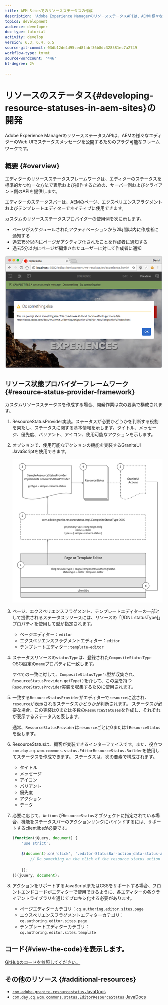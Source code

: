 ```yaml
---
title: AEM Sitesでのリソースステータスの作成
description: 'Adobe Experience ManagerのリソースステータスAPIは、AEMの様々なエディターのWeb UIでステータスメッセージを公開するためのプラグ可能なフレームワークです。 '
topics: development
audience: developer
doc-type: tutorial
activity: develop
version: 6.3, 6.4, 6.5
source-git-commit: 03db12de4d95ced8fabf36b8dc328581ec7a2749
workflow-type: tm+mt
source-wordcount: '446'
ht-degree: 2%

---
```



# リソースのステータス{#developing-resource-statuses-in-aem-sites}の開発

Adobe Experience ManagerのリソースステータスAPIは、AEMの様々なエディターのWeb UIでステータスメッセージを公開するためのプラグ可能なフレームワークです。

## 概要 {#overview}

エディターのリソースステータスフレームワークは、エディターのステータスを標準的かつ均一な方法で表示および操作するための、サーバー側およびクライアント側のAPIを提供します。

エディターのステータスバーは、AEMのページ、エクスペリエンスフラグメントおよびテンプレートエディターでネイティブに使用できます。

カスタムのリソースステータスプロバイダーの使用例を次に示します。

* ページがスケジュールされたアクティベーションから2時間以内に作成者に通知する
* 過去15分以内にページがアクティブ化されたことを作成者に通知する
* 過去5分以内にページが編集されたユーザーに対して作成者に通知

![AEMエディターのリソースステータスの概要](assets/sample-editor-resource-status-screenshot.png)

## リソース状態プロバイダーフレームワーク{#resource-status-provider-framework}

カスタムリソースステータスを作成する場合、開発作業は次の要素で構成されます。

1. ResourceStatusProvider実装。ステータスが必要かどうかを判断する役割を果たし、ステータスに関する基本情報を示します。タイトル、メッセージ、優先度、バリアント、アイコン、使用可能なアクションを示します。
2. オプションで、使用可能なアクションの機能を実装するGraniteUI JavaScriptを使用できます。

   ![リソースステータスアーキテクチャ](assets/sample-editor-resource-status-application-architecture.png)

3. ページ、エクスペリエンスフラグメント、テンプレートエディターの一部として提供されるステータスリソースには、リソースの「[!DNL statusType]」プロパティを使用して型が指定されます。

   * ページエディター：`editor`
   * エクスペリエンスフラグメントエディター：`editor`
   * テンプレートエディター: `template-editor`

4. ステータスリソースの`statusType`は、登録された`CompositeStatusType` OSGi設定の`name`プロパティに一致します。

   すべての一致に対して、`CompositeStatusType's`型が収集され、`ResourceStatusProvider.getType()`を介して、この型を持つ`ResourceStatusProvider`実装を収集するために使用されます。

5. 一致する`ResourceStatusProvider`がエディターで`resource`に渡され、`resource`が表示されるステータスかどうかが判断されます。 ステータスが必要な場合、この実装は0または多数の`ResourceStatuses`を作成し、それぞれが表示するステータスを表します。

   通常、`ResourceStatusProvider`は`resource`ごとに0または1 `ResourceStatus`を返します。

6. ResourceStatusは、顧客が実装できるインターフェイスです。また、役立つ`com.day.cq.wcm.commons.status.EditorResourceStatus.Builder`を使用してステータスを作成できます。 ステータスは、次の要素で構成されます。

   * タイトル
   * メッセージ
   * アイコン
   * バリアント
   * 優先度
   * アクション
   * データ

7. 必要に応じて、`Actions`が`ResourceStatus`オブジェクトに指定されている場合、機能をステータスバーのアクションリンクにバインドするには、サポートするclientlibsが必要です。

   ```js
   (function(jQuery, document) {
       'use strict';
   
       $(document).on('click', '.editor-StatusBar-action[data-status-action-id="do-something"]', function () {
           // Do something on the click of the resource status action
   
       });
   })(jQuery, document);
   ```

8. アクションをサポートするJavaScriptまたはCSSをサポートする場合、フロントエンドコードがエディターで使用できるように、各エディターの各クライアントライブラリを通じてプロキシ化する必要があります。

   * ページエディターカテゴリ：`cq.authoring.editor.sites.page`
   * エクスペリエンスフラグメントエディターカテゴリ：`cq.authoring.editor.sites.page`
   * テンプレートエディターカテゴリ：`cq.authoring.editor.sites.template`

## コード{#view-the-code}を表示します。

[GitHubのコードを参照してください。](https://github.com/Adobe-Consulting-Services/acs-aem-samples/tree/master/bundle/src/main/java/com/adobe/acs/samples/resourcestatus/impl/SampleEditorResourceStatusProvider.java)

## その他のリソース {#additional-resources}

* [`com.adobe.granite.resourcestatus` JavaDocs](https://helpx.adobe.com/experience-manager/6-5/sites/developing/using/reference-materials/javadoc/com/adobe/granite/resourcestatus/package-summary.html)
* [`com.day.cq.wcm.commons.status.EditorResourceStatus` JavaDocs](https://helpx.adobe.com/experience-manager/6-5/sites/developing/using/reference-materials/javadoc/com/day/cq/wcm/commons/status/EditorResourceStatus.html)
